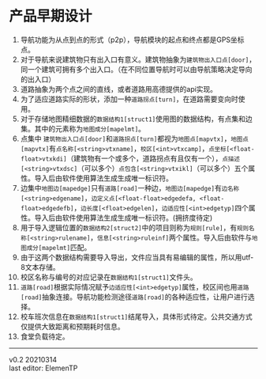 # 产品早期设计
1. 导航功能为从点到点的形式（p2p），导航模块的起点和终点都是GPS坐标点。
2. 对于导航来说建筑物只有出入口有意义。建筑物抽象为`建筑物出入口点[door]`，同一个建筑可拥有多个出入口。（在不同位置导航时可以由导航策略决定导向的出入口）
3. 道路抽象为两个点之间的直线，或者道路用高德提供的api实现。
4. 为了适应道路实际的形状，添加一种`道路拐点[turn]`，在道路需要变向时使用。
5. 对于存储地图精细数据的`数据结构1[struct1]`使用图的数据结构，有点集和边集。其中的元素称为`地图成分[mapelmt]`。
6. 点集中 `建筑物出入口点[door]`和`道路拐点[turn]`都视为`地图点[mapvtx]`，`地图点[mapvtx]`有`点名称[<string>vtxname]`，`校区[<int>vtxcamp]`，`点坐标[<float-float>vtxkdi]`（建筑物有一个或多个，道路拐点有且仅有一个），`点描述[<string>vtxdsc]`（可以多个）`点包含[<string>vtxikl]`（可以多个）五个属性。导入后由软件使用算法生成生成唯一标识符。
7. 边集中`地图边[mapedge]`只有`道路[road]`一种边，`地图边[mapedge]`有`边名称[<string>edgename]`，`边定义点[<float-float>edgedefa, <float-float>edgedefb]`，`边长度[<float>edgelen]`，`边适应性[<int>edgetyp]`四个属性。导入后由软件使用算法生成生成唯一标识符。(拥挤度待定)
8. 用于导入逻辑位置的`数据结构2[struct2]`中的项目则称为`规则[rule]`，有`规则名称[<string>rulename]`，`信息[<string>ruleinf]`两个属性。导入后由软件与`地图成分[mapelmt]`匹配。
9. 由于这两个数据结构需要导入导出，文件应当具有易编辑的属性，所以用utf-8文本存储。
10. 校区名称与编号的对应记录在`数据结构1[struct1]`文件头。
11. `道路[road]`根据实际情况赋予`边适应性[<int>edgetyp]`属性，校区间也用`道路[road]`抽象连接。导航功能检测途径`道路[road]`的各种适应性，让用户进行选择。
12. 校车班次信息在`数据结构1[struct1]`结尾导入，具体形式待定。公共交通方式仅提供大致距离和预期耗时信息。
13. 食堂负载待定。
---
v0.2 20210314  
last editor: ElemenTP